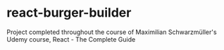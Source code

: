 # react-burger-builder
Project completed throughout the course of Maximilian Schwarzmüller's Udemy course, React - The Complete Guide
